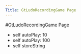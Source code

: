 ---Title: GtLudoRecordingGame Page---#GtLudoRecordingGame Page- self autoPlay: 10- self autoPlay: 100- self storeString